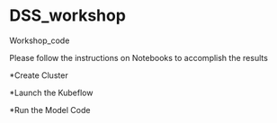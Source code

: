 # DSS_workshop
Workshop_code

Please follow the instructions on Notebooks to accomplish the results

*Create Cluster


*Launch the Kubeflow


*Run the Model Code
